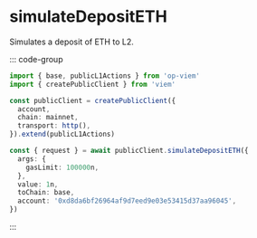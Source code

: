 # simulateDepositETH

Simulates a deposit of ETH to L2.

::: code-group

```ts [example.ts]
import { base, publicL1Actions } from 'op-viem'
import { createPublicClient } from 'viem'

const publicClient = createPublicClient({
  account,
  chain: mainnet,
  transport: http(),
}).extend(publicL1Actions)

const { request } = await publicClient.simulateDepositETH({
  args: {
    gasLimit: 100000n,
  },
  value: 1n,
  toChain: base,
  account: '0xd8da6bf26964af9d7eed9e03e53415d37aa96045',
})
```

:::
